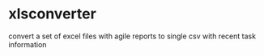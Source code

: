 xlsconverter
============

convert a set of excel files with agile reports to single csv with recent task information 
